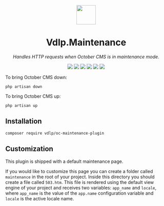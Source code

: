 <p align="center">
	<img height="60px" width="60px" src="https://plugins.vdlp.nl/octobercms/icons/Vdlp.Maintenance.svg">
	<h1 align="center">Vdlp.Maintenance</h1>
</p>

<p align="center">
	<em>Handles HTTP requests when October CMS is in maintenance mode.</em>
</p>

<p align="center">
	<img src="https://badgen.net/packagist/php/vdlp/oc-maintenance-plugin">
	<img src="https://badgen.net/packagist/license/vdlp/oc-maintenance-plugin">
	<img src="https://badgen.net/packagist/v/vdlp/oc-maintenance-plugin/latest">
	<img src="https://badgen.net/packagist/dt/vdlp/oc-maintenance-plugin">
	<img src="https://badgen.net/badge/cms/October%20CMS">
	<img src="https://badgen.net/badge/type/plugin">
</p>

To bring October CMS down:

```
php artisan down
```

To bring October CMS up:

```
php artisan up
```

## Installation

```
composer require vdlp/oc-maintenance-plugin
```

## Customization

This plugin is shipped with a default maintenance page.

If you would like to customize this page you can create a folder called `maintenance` in the root of your project. Inside this directory you should create a file called `503.htm`. This file is rendered using the default view engine of your project and receives two variables: `app_name` and `locale`, where `app_name` is the value of the `app.name` configuration variable and `locale` is the active locale name.
